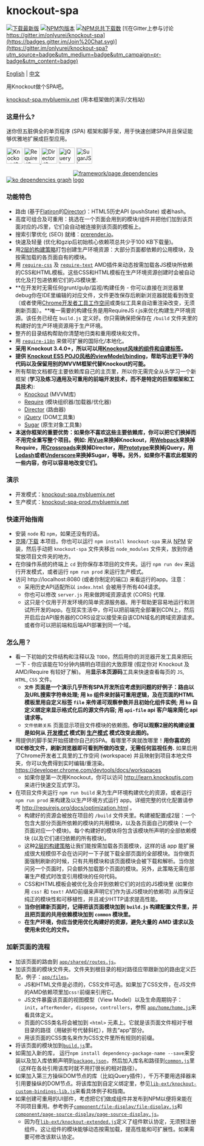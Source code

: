 # knockout-spa #

[![下载最新版](https://img.shields.io/badge/下载-zip-brightgreen.svg)](https://github.com/onlyurei/knockout-spa/archive/latest.zip) [![NPM包版本](https://img.shields.io/npm/v/knockout-spa.svg)](https://www.npmjs.com/package/knockout-spa) [![NPM总共下载数](https://img.shields.io/npm/dt/knockout-spa.svg)](https://www.npmjs.com/package/knockout-spa) [![在Gitter上参与讨论 https://gitter.im/onlyurei/knockout-spa](https://badges.gitter.im/Join%20Chat.svg)](https://gitter.im/onlyurei/knockout-spa?utm_source=badge&utm_medium=badge&utm_campaign=pr-badge&utm_content=badge)

[English](https://github.com/onlyurei/knockout-spa/blob/master/README.md) | [中文](https://github.com/onlyurei/knockout-spa/blob/master/README-zh.md)

用Knockout做个SPA吧。

[knockout-spa.mybluemix.net](//knockout-spa.mybluemix.net) (用本框架做的演示/文档站)

### 这是什么? ###

迷你但五脏俱全的单页程序 (SPA) 框架和脚手架，用于快速创建SPA并且保证能够优雅地扩展成巨型应用。

<a href="http://knockoutjs.com/"><img src="http://knockoutjs.com/img/ko-logo.png" height="42" alt="KnockoutJS logo"></a>
<a href="http://requirejs.org/"><img src="http://requirejs.org/i/logo.png" height="42" alt="RequireJS logo">
<a href="https://github.com/flatiron/director"><img src="https://raw.githubusercontent.com/flatiron/director/master/img/director.png" height="42" alt="DirectorJS logo"></a>
<a href="http://jquery.com/"><img src="https://upload.wikimedia.org/wikipedia/en/9/9e/JQuery_logo.svg" height="42" alt="jQuery logo"></a>
<a href="http://sugarjs.com/"><img src="http://sugarjs.com/images/header.png" height="42" alt="SugarJS logo"></a>

<a href="//knockout-spa.mybluemix.net/files/dependencies"><img src="https://raw.githubusercontent.com/onlyurei/knockout-spa/master/dependencies-graph-ko.png" style="max-width: 49%" alt="ko dependencies graph"></a>
<a href="//knockout-spa.mybluemix.net/files/dependencies"><img src="https://raw.githubusercontent.com/onlyurei/knockout-spa/master/dependencies-graph-framework-page.png" style="max-width: 49%" alt="framework/page dependencies logo"></a>

### 功能特色 ###

* 路由 (基于[Flatiron](https://github.com/flatiron)的[Director](https://github.com/flatiron/director))：HTML5历史API (pushState) 或者hash。
* 高度可组合及可重用：挑选在一个页面会用到的模块/组件并把他们加到该页面对应的JS里，它们会自动被连接到该页面的模板上。
* 搜索引擎优化 (SEO) 就绪：[prerender.io](https://prerender.io/)。
* 快速及轻量 (优化和gzip后初始核心依赖项总共少于100 KB下载量)。
* 用[2层的构建策略](https://github.com/requirejs/example-multipage)打包创建生产环境资源：大部分页面都依赖的公用模块，及按需加载的各页面自有的模块。
* 用 [`require-css`](https://github.com/guybedford/require-css) 及 [`require-text`](https://github.com/requirejs/text) AMD插件来动态按需加载各JS模块所依赖的CSS和HTML模板。这些CSS和HTML模板在生产环境资源创建时会被自动优化及打包进依赖它们的JS模块里.
* **在开发时无需任何grunt/gulp/监视/构建任务 - 你可以直接在浏览器里debug你在IDE里编辑的对应文件，文件更改保存后刷新浏览器就能看到改变（或者使用[Chrome开发者工具工作空间](https://developer.chrome.com/devtools/docs/workspaces)或类似工具来自动重渲染改变，无须刷新页面）。**唯一需要的构建任务是用RequireJS r.js来优化构建生产环境资源。该任务已经在 `build.js` 定义好。你只需确保把保存在 `/build` 文件夹里的构建好的生产环境资源用于生产环境。
* 整齐的目录结构帮助你清楚地归类和重用模块和文件。
* 用 [`require-i18n`](https://github.com/requirejs/i18n) 来做可扩展的国际化/本地化。
* **采用 Knockout 3.4.0+，所以可以用[Knockout风味的组件和自建标签](http://knockoutjs.com/documentation/component-overview.html)。**
* **提供 [Knockout ES5 POJO风格的viewModel/binding](https://github.com/nathanboktae/knockout-es5-option4)，帮助写出更干净的代码以及保留用别的MVVM框架代替Knockout的可能。**
* 所有帮助文档都在主要依赖库自己的主页里，所以你无需完全从头学习一个新框架 (**学习及练习通用及可重用的前端开发技术，而不是特定的巨型框架和工具技术**):
  * [Knockout](http://knockoutjs.com) (MVVM库)
  * [Require](http://requirejs.org) (模块组织器/加载器/优化器)
  * [Director](https://github.com/flatiron/director) (路由器)
  * [jQuery](http://jquery.com) (DOM工具集)
  * [Sugar](http://sugarjs.com) (原生对象工具集)
* **本迷你框架的重要优势：如果你不喜欢这些主要依赖库，你可以把它们换掉而不用完全重写整个项目。例如: 用[Vue](https://vuejs.org/)来换掉Knockout，用[Webpack](http://webpack.github.io/)来换掉Require，用[Crossroads](https://millermedeiros.github.io/crossroads.js/)来换掉Director，用[Prototype](http://prototypejs.org/)来换掉jQuery，用[Lodash](https://lodash.com/)或者[Underscore](http://underscorejs.org/)来换掉Sugar，等等。另外，如果你不喜欢此框架的一些内容，你可以容易地改变它们。**

### 演示 ###
* 开发模式：[knockout-spa.mybluemix.net](//knockout-spa.mybluemix.net)
* 生产模式：[knockout-spa-prod.mybluemix.net](//knockout-spa-prod.mybluemix.net)

### 快速开始指南 ###
* 安装 `node` 和 `npm`，如果还没有的话。
* [克隆](https://github.com/onlyurei/knockout-spa.git)/[下载](https://github.com/onlyurei/knockout-spa/archive/latest.zip) 本项目。你也可以运行 `npm install knockout-spa` 来从 [NPM](https://www.npmjs.com/package/knockout-spa) 安装，然后手动把 `knockout-spa` 文件夹移出 `node_modules` 文件夹，放到你通常放项目文件夹的地方。
* 在你操作系统的终端上 `cd` 到你保存本项目的文件夹。运行 `npm run dev` 来运行开发模式，或者运行 `npm run prod` 来运行生产模式。
* 访问 http://localhost:8080 (或者你制定的端口) 来看运行的app。注意：
  * 采用历史API适配所以 `index.html` 会被用于所有404请求。
  * 你也可以修改 `server.js` 用来做跨域资源请求 (CORS) 代理.
  * 这只是个仅用于开发环境的简单资源服务器。用于帮助更容易地运行和测试所开发的app。在现实生活中，你可以把前端完全部署到CDN上，然后开启后台API服务器的CORS设定以接受来自该CDN域名的跨域资源请求。或者你可以把前端和后端API部署到同一个域。

### 怎么用？ ###
* 看一下初始的文件结构和注释以及 `TODO`，然后用你的浏览器开发工具来把玩一下 - 你应该能在10分钟内搞明白项目的大致原理 (假定你对 Knockout 及 AMD/Require 有较好了解)。 用**显示本页源码**工具来快速查看每页的 `JS`, `HTML`, `CSS` 文件。 
  * **`文件` 页面是一个演示几乎所有SPA开发所应考虑到问题的好例子：路由以及URL搜索字符串处理; 用 `ko` 组件来封装可重用逻辑，及在页面的HTML模板里用自定义标签 `file` 来传递可观察参数并且初始化组件实例; 用 `ko` 自定义绑定来显示格式化后的源文件内容; 用 `api-file` api 客户端来简化 api 请求等。**
  * `文件依赖关系` 页面显示项目文件模块的依赖图。**你可以观察2层的构建设置是如何从 [开发模式](//knockout-spa.mybluemix.net/files/dependencies) 模式到 [生产模式](//knockout-spa-prod.mybluemix.net/files/dependencies) 模式改变此图的。**
* 用提供的脚手架开始搭建你自己的SPA。看哪里不爽就改哪里！**用你喜欢的IDE修改文件，刷新浏览器即可看到所做的改变，无需任何监视任务.** 如果启用了Chrome开发者工具里的工作空间 (workspace) 并且映射到项目本地文件夹，你可以免费得到实时编辑/重渲染。https://developer.chrome.com/devtools/docs/workspaces
  * 如果你是第一次用Knockout，你可以访问 http://learn.knockoutjs.com 来进行快速交互式学习。
* 在项目文件夹运行 `npm run build` 来为生产环境构建优化的资源，或者运行 `npm run prod` 来构建及以生产环境方式运行 app。详细完整的优化配置请参考 http://requirejs.org/docs/optimization.html 。
  * 构建好的资源会被放在项目的 `/build` 文件夹里。构建被配置成2层：一个包含大部分页面所依赖的模块的共用模块，以及各页面自己的模块 (一个页面对应一个模块)。每个构建好的模块将包含该模块所声明的全部依赖模块 (以及它们递归依赖的所有模块)。
  * 这种[2层的构建策略](https://github.com/requirejs/example-multipage)让我们能按需加载各页面模块，这样的话 app 能扩展成很大规模但不会在访问时一下子就下载全部页面的全部模块。当你做页面强制刷新的时候，只有共用模块和该页面模块会被下载和解析。当你放问另一个页面时，只会额外加载那个页面的模块。另外，此策略无需在部署生产模式时改变引用模块的任何代码。
  * CSS和HTML模板会被优化及合并到依赖它们的对应的JS模块里 (如果你用 `css!` 和 `text!` AMD前缀来声明它们作为该JS模块的依赖项) 从而保证纯正的模块性和可移植性，并且减少HTTP请求提高性能。
  * **当你创建新页面时，记得把该页面模块加到 `build.js` 构建配置文件里，并且把页面的共用依赖模块加到 `common` 模块里。**
  * **在生产环境，你应当使用优化构建好的资源，避免大量的 AMD 请求以及使用未优化的文件。**

### 加新页面的流程 ###
* 加该页面的路由到 [`app/shared/routes.js`](https://github.com/onlyurei/knockout-spa/blob/master/app/shared/routes.js)。
* 加该页面的模块文件夹。文件夹到根目录的相对路径应带跟新加的路由定义匹配，例子：[`app/files`](https://github.com/onlyurei/knockout-spa/tree/master/app/files)。
  * JS和HTML文件是必须的，CSS文件可选。如果加了CSS文件，在JS文件的AMD依赖项里加`css!`前缀来引用它。
  * JS文件暴露该页面的视图模型（View Model）以及生命周期钩子： `init`，`afterRender`，`dispose`，`controllers`，参照 [`app/home/home.js`](https://github.com/onlyurei/knockout-spa/blob/master/app/home/home.js)来看具体定义。
  * 页面的CSS类名将会被加到 `<html>` 元素上。它就是该页面文件相对于根目录的路径（用破折号代替斜杠），除去“app”部分。
  * 用该页面的CSS类名来作为CSS文件里所有规则的前缀。
* 将该页面的模块加到[`build.js`](https://github.com/onlyurei/knockout-spa/blob/master/build.js)里。
* 如需加入新的库， 运行`npm install dependency-package-name --save`来安装以及加入库依赖声明到[`package.json`](https://github.com/onlyurei/knockout-spa/blob/master/package.json)，然后加入库名和路径到[`common.js`](https://github.com/onlyurei/knockout-spa/blob/master/common.js)里（这样在各处引用该库时就不用打很长的相对路径）。
* 如果加入第三方操纵DOM节点的库（比如jQuery插件），千万不要用选择器来引用要操纵的DOM节点。将该库加到自定义绑定里，参见[`lib-ext/knockout-custom-bindings-lib.js`](https://github.com/onlyurei/knockout-spa/blob/master/lib-ext/knockout-custom-bindings-lib.js)来看具体例子和指南。
* 如果创建可重用的UI部件，考虑把它们做成组件并发布到NPM以便将来能在不同项目重用。参考例子[`component/file-display/file-display.js`](https://github.com/onlyurei/knockout-spa/blob/master/component/file-display/file-display.js)和[`component/page-source-display/page-source-display.js`](https://github.com/onlyurei/knockout-spa/blob/master/component/page-source-display/page-source-display.js)。
  * 因为在[`lib-ext/knockout-extended.js`](https://github.com/onlyurei/knockout-spa/blob/master/lib-ext/knockout-extended.js#L10)定义了组件默认协定，无须预注册组件。这让组件的模块能够动态按需加载，提高性能和可扩展性。如果需要可修改该默认协定。
